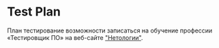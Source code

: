# Test Plan
План тестирование возможности записаться на обучение профессии «Тестировщик ПО» на веб-сайте ["Нетологии"](https://netology.ru/).
